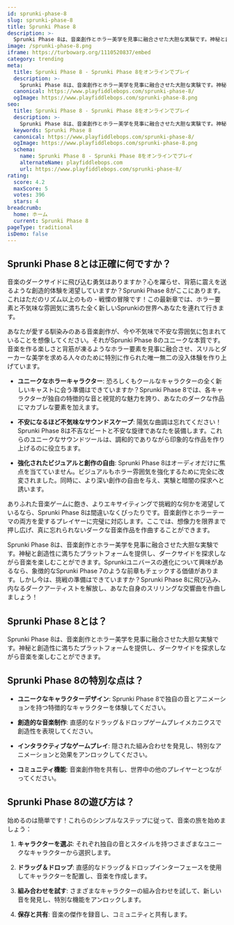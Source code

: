 ```yaml
---
id: sprunki-phase-8
slug: sprunki-phase-8
title: Sprunki Phase 8
description: >-
  Sprunki Phase 8は、音楽創作とホラー美学を見事に融合させた大胆な実験です。神秘と創造性に満ちたプラットフォームを提供し、ダークサイドを探求しながら音楽を楽しむことができます。
image: /sprunki-phase-8.png
iframe: https://turbowarp.org/1110520837/embed
category: trending
meta:
  title: Sprunki Phase 8 - Sprunki Phase 8をオンラインでプレイ
  description: >-
    Sprunki Phase 8は、音楽創作とホラー美学を見事に融合させた大胆な実験です。神秘と創造性に満ちたプラットフォームを提供し、ダークサイドを探求しながら音楽を楽しむことができます。
  canonical: https://www.playfiddlebops.com/sprunki-phase-8/
  ogImage: https://www.playfiddlebops.com/sprunki-phase-8.png
seo:
  title: Sprunki Phase 8 - Sprunki Phase 8をオンラインでプレイ
  description: >-
    Sprunki Phase 8は、音楽創作とホラー美学を見事に融合させた大胆な実験です。神秘と創造性に満ちたプラットフォームを提供し、ダークサイドを探求しながら音楽を楽しむことができます。
  keywords: Sprunki Phase 8
  canonical: https://www.playfiddlebops.com/sprunki-phase-8/
  ogImage: https://www.playfiddlebops.com/sprunki-phase-8.png
  schema:
    name: Sprunki Phase 8 - Sprunki Phase 8をオンラインでプレイ
    alternateName: playfiddlebops.com
    url: https://www.playfiddlebops.com/sprunki-phase-8/
rating:
  score: 4.2
  maxScore: 5
  votes: 396
  stars: 4
breadcrumb:
  home: ホーム
  current: Sprunki Phase 8
pageType: traditional
isDemo: false
---
```


## Sprunki Phase 8とは正確に何ですか？

音楽のダークサイドに飛び込む勇気はありますか？心を躍らせ、背筋に震えを送るような創造的体験を渇望していますか？Sprunki Phase 8がここにあります。これはただのリズム以上のもの - 戦慄の冒険です！この最新章では、ホラー要素と不気味な雰囲気に満ちた全く新しいSprunkiの世界へあなたを連れて行きます。

あなたが愛する馴染みのある音楽創作が、今や不気味で不安な雰囲気に包まれていることを想像してください。それがSprunki Phase 8のユニークな本質です。音楽を作る楽しさと背筋が凍るようなホラー要素を見事に融合させ、スリルとダーカーな美学を求める人々のために特別に作られた唯一無二の没入体験を作り上げています。

- **ユニークなホラーキャラクター**: 恐ろしくもクールなキャラクターの全く新しいキャストに会う準備はできていますか？Sprunki Phase 8では、各キャラクターが独自の特徴的な音と視覚的な魅力を誇り、あなたのダークな作品にマカブレな要素を加えます。

- **不安になるほど不気味なサウンドスケープ**: 陽気な曲調は忘れてください！Sprunki Phase 8は不吉なビートと不安な旋律であなたを装備します。これらのユニークなサウンドツールは、調和的でありながら印象的な作品を作り上げるのに役立ちます。

- **強化されたビジュアルと創作の自由**: Sprunki Phase 8はオーディオだけに焦点を当てていません。ビジュアルもホラー雰囲気を強化するために完全に改変されました。同時に、より深い創作の自由を与え、実験と暗闇の探求へと誘います。

ありふれた音楽ゲームに飽き、よりエキサイティングで挑戦的な何かを渇望しているなら、Sprunki Phase 8は間違いなくぴったりです。音楽創作とホラーテーマの両方を愛するプレイヤーに完璧に対応します。ここでは、想像力を限界まで押し広げ、真に忘れられないダークな音楽作品を作曲することができます。

Sprunki Phase 8は、音楽創作とホラー美学を見事に融合させた大胆な実験です。神秘と創造性に満ちたプラットフォームを提供し、ダークサイドを探求しながら音楽を楽しむことができます。Sprunkiユニバースの進化について興味があるなら、象徴的なSprunki Phase 7のような前章もチェックする価値があります。しかし今は、挑戦の準備はできていますか？Sprunki Phase 8に飛び込み、内なるダークアーティストを解放し、あなた自身のスリリングな交響曲を作曲しましょう！

## Sprunki Phase 8とは？

Sprunki Phase 8は、音楽創作とホラー美学を見事に融合させた大胆な実験です。神秘と創造性に満ちたプラットフォームを提供し、ダークサイドを探求しながら音楽を楽しむことができます。

## Sprunki Phase 8の特別な点は？

- **ユニークなキャラクターデザイン**: Sprunki Phase 8で独自の音とアニメーションを持つ特徴的なキャラクターを体験してください。

- **創造的な音楽制作**: 直感的なドラッグ＆ドロップゲームプレイメカニクスで創造性を表現してください。

- **インタラクティブなゲームプレイ**: 隠された組み合わせを発見し、特別なアニメーションと効果をアンロックしてください。

- **コミュニティ機能**: 音楽創作物を共有し、世界中の他のプレイヤーとつながってください。

## Sprunki Phase 8の遊び方は？

始めるのは簡単です！これらのシンプルなステップに従って、音楽の旅を始めましょう：

1. **キャラクターを選ぶ**: それぞれ独自の音とスタイルを持つさまざまなユニークなキャラクターから選択します。

1. **ドラッグ＆ドロップ**: 直感的なドラッグ＆ドロップインターフェースを使用してキャラクターを配置し、音楽を作成します。

1. **組み合わせを試す**: さまざまなキャラクターの組み合わせを試して、新しい音を発見し、特別な機能をアンロックします。

1. **保存と共有**: 音楽の傑作を録音し、コミュニティと共有します。